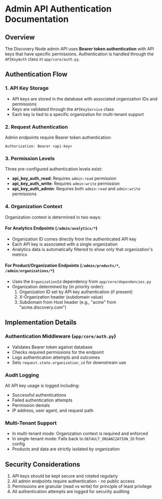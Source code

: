 # Admin API Authentication Documentation

## Overview
The Discovery Node admin API uses **Bearer token authentication** with API keys that have specific permissions. Authentication is handled through the `APIKeyAuth` class in `app/core/auth.py`.

## Authentication Flow

### 1. API Key Storage
- API keys are stored in the database with associated organization IDs and permissions
- Keys are validated through the `APIKeyService` class
- Each key is tied to a specific organization for multi-tenant support

### 2. Request Authentication
Admin endpoints require Bearer token authentication:
```
Authorization: Bearer <api-key>
```

### 3. Permission Levels
Three pre-configured authentication levels exist:
- **api_key_auth_read**: Requires `admin:read` permission
- **api_key_auth_write**: Requires `admin:write` permission  
- **api_key_auth_admin**: Requires both `admin:read` and `admin:write` permissions

### 4. Organization Context
Organization context is determined in two ways:

#### For Analytics Endpoints (`/admin/analytics/*`)
- Organization ID comes directly from the authenticated API key
- Each API key is associated with a single organization
- Analytics data is automatically filtered to show only that organization's metrics

#### For Product/Organization Endpoints (`/admin/products/*`, `/admin/organizations/*`)
- Uses the `OrganizationId` dependency from `app/core/dependencies.py`
- Organization determined by (in priority order):
  1. Organization ID set by API key authentication (if present)
  2. X-Organization header (subdomain value)
  3. Subdomain from Host header (e.g., "acme" from "acme.discovery.com")

## Implementation Details

### Authentication Middleware (`app/core/auth.py`)
- Validates Bearer token against database
- Checks required permissions for the endpoint
- Logs authentication attempts and outcomes
- Sets `request.state.organization_id` for downstream use

### Audit Logging
All API key usage is logged including:
- Successful authentications
- Failed authentication attempts
- Permission denials
- IP address, user agent, and request path

### Multi-Tenant Support
- In multi-tenant mode: Organization context is required and enforced
- In single-tenant mode: Falls back to `DEFAULT_ORGANIZATION_ID` from config
- Products and data are strictly isolated by organization

## Security Considerations
1. API keys should be kept secure and rotated regularly
2. All admin endpoints require authentication - no public access
3. Permissions are granular (read vs write) for principle of least privilege
4. All authentication attempts are logged for security auditing